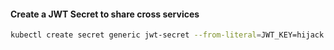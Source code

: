 #### Create a JWT Secret to share cross services

``` bash
kubectl create secret generic jwt-secret --from-literal=JWT_KEY=hijack
```
